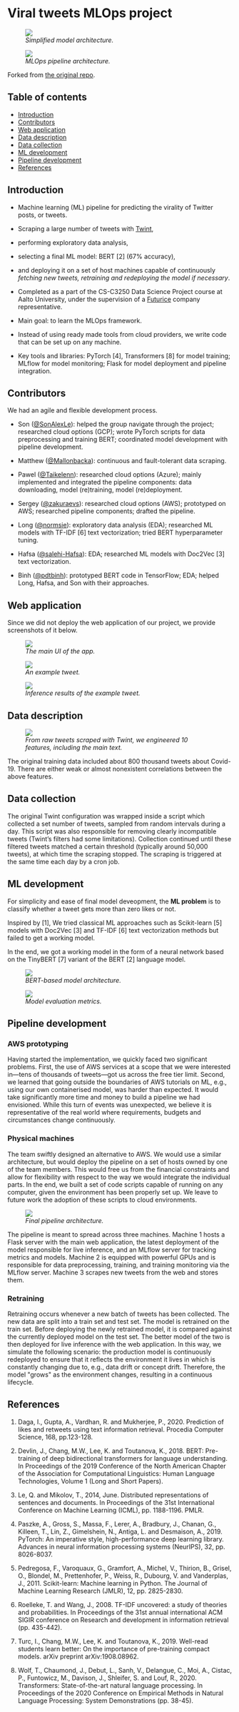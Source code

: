 # Viral tweets MLOps project

<p align="center">
<figure>
  <img src="docs/images/model_architecture_simplified.png">
  <figcaption><i>Simplified model architecture.</i></figcaption>
</figure>
</p>

<p align="center">
<figure>
  <img src="docs/images/pipeline_architecture.png">
  <figcaption><i>MLOps pipeline architecture.</i></figcaption>
</figure>
</p>

Forked from [the original repo](https://github.com/Mallonbacka/viral-tweets).

## Table of contents

* [Introduction](#introduction)
* [Contributors](#contributors)
* [Web application](#web-application)
* [Data description](#data-description)
* [Data collection](#data-collection)
* [ML development](#ml-development)
* [Pipeline development](#pipeline-development)
* [References](#references)


## Introduction

* Machine learning (ML) pipeline for predicting the virality of Twitter posts, or tweets.

* Scraping a large number of tweets with [Twint](https://github.com/twintproject/twint),

* performing exploratory data analysis,

* selecting a final ML model: BERT [2] (67% accuracy),

* and deploying it on a set of host machines capable of continuously *fetching new tweets, retraining and redeploying the model if necessary*.

* Completed as a part of the CS-C3250 Data Science Project course at Aalto University, under the supervision of a [Futurice](https://futurice.com/) company representative.

* Main goal: to learn the MLOps framework.

* Instead of using ready made tools from cloud providers, we write code that can be set up on any machine.

* Key tools and libraries: PyTorch [4], Transformers [8] for model training; MLflow for model monitoring; Flask for model deployment and pipeline integration.

## Contributors

We had an agile and flexible development process.

* Son ([@SonAlexLe](https://github.com/SonAlexLe)): helped the group navigate through the project; researched cloud options (GCP); wrote PyTorch scripts for data preprocessing and training BERT; coordinated model development with pipeline development.

* Matthew ([@Mallonbacka](https://github.com/Mallonbacka)): continuous and fault-tolerant data scraping.

* Pawel ([@Taikelenn](https://github.com/Taikelenn)): researched cloud options (Azure); mainly implemented and integrated the pipeline components: data downloading, model (re)training, model (re)deployment.

* Sergey ([@zakuraevs](https://github.com/zakuraevs)): researched cloud options (AWS); prototyped on AWS; researched pipeline components; drafted the pipeline.

* Long ([@normsie](https://github.com/normsie)): exploratory data analysis (EDA); researched ML models with TF-IDF [6] text vectorization; tried BERT hyperparameter tuning.

* Hafsa ([@salehi-Hafsa](https://github.com/salehi-Hafsa)): EDA; researched ML models with Doc2Vec [3] text vectorization.

* Binh ([@pdtbinh](https://github.com/pdtbinh)): prototyped BERT code in TensorFlow; EDA; helped Long, Hafsa, and Son with their approaches.

## Web application

Since we did not deploy the web application of our project, we provide screenshots of it below.

<p align="center">
<figure>
  <img src="docs/images/empty_UI.png">
  <figcaption><i>The main UI of the app.</i></figcaption>
</figure>
</p>

<p align="center">
<figure>
  <img src="docs/images/example_tweet_1.png">
  <figcaption><i>An example tweet.</i></figcaption>
</figure>
</p>

<p align="center">
<figure>
  <img src="docs/images/example_results_1.png">
  <figcaption><i>Inference results of the example tweet.</i></figcaption>
</figure>
</p>

## Data description

<p align="center">
<figure>
  <img src="docs/images/features.png">
  <figcaption><i>From raw tweets scraped with Twint, we engineered 10 features, including the main text.</i></figcaption>
</figure>
</p>

The original training data included about 800 thousand tweets about Covid-19.
There are either weak or almost nonexistent correlations between the above features.

## Data collection

The original Twint configuration was wrapped inside a script which collected a set number of tweets, sampled from random intervals during a day.
This script was also responsible for removing clearly incompatible tweets (Twint’s filters had some limitations).
Collection continued until these filtered tweets matched a certain threshold (typically around 50,000 tweets), at which time the scraping stopped.
The scraping is triggered at the same time each day by a cron job.

## ML development

For simplicity and ease of final model deveopment, the **ML problem** is to classify whether a tweet gets more than zero likes or not.

Inspired by [1], We tried classical ML approaches such as Scikit-learn [5] models with Doc2Vec [3] and TF-IDF [6] text vectorization methods but failed to get a working model.

In the end, we got a working model in the form of a neural network based on the TinyBERT [7] variant of the BERT [2] language model.

<p align="center">
<figure>
  <img src="docs/images/model_architecture.png">
  <figcaption><i>BERT-based model architecture.</i></figcaption>
</figure>
</p>

<p align="center">
<figure>
  <img src="docs/images/metrics.png">
  <figcaption><i>Model evaluation metrics.</i></figcaption>
</figure>
</p>

## Pipeline development

### AWS prototyping

Having started the implementation, we quickly faced two significant problems. First, the use of AWS services at a scope that we were interested
in—tens of thousands of tweets—got us across the free tier limit. Second, we learned that going outside the boundaries of AWS tutorials on ML, e.g., using our own containerised model, was harder than expected. It would take significantly more time and money to build a pipeline we had envisioned. While this turn of events was unexpected, we believe it is representative of the real world where requirements, budgets and circumstances change continuously.

### Physical machines

The team swiftly designed an alternative to AWS. We would use a similar architecture, but would deploy the pipeline on a set of hosts owned by one of the team members. This would free us from the financial constraints and allow for flexibility with respect to the way we would integrate the individual parts. In the end, we built a set of code scripts capable of running on any computer, given the environment has been properly set up. We leave to future work the adoption of these scripts to cloud environments.

<p align="center">
<figure>
  <img src="docs/images/pipeline_architecture.png">
  <figcaption><i>Final pipeline architecture.</i></figcaption>
</figure>
</p>

The pipeline is meant to spread across three machines. Machine 1 hosts a Flask server with the main web application, the latest deployment of the model responsible for live inference, and an MLflow server for tracking metrics and models. Machine 2 is equipped with powerful GPUs and is responsible for data preprocessing, training, and training monitoring via the MLflow server. Machine 3 scrapes new tweets from the web and stores them.

### Retraining

Retraining occurs whenever a new batch of tweets has been collected. The new data are split into a train set and test set. The model is retrained on the train set. Before deploying the newly retrained model, it is compared against the currently deployed model on the test set. The better model of the two is then deployed for live inference with the web application. In this way, we simulate the following scenario: the production model is continuously redeployed to ensure that it reflects the environment it lives in which is constantly changing due to, e.g., data drift or concept drift. Therefore, the model "grows" as the environment changes, resulting in a continuous lifecycle.

## References

1. Daga, I., Gupta, A., Vardhan, R. and Mukherjee, P., 2020. Prediction of likes and retweets using text information retrieval. Procedia Computer Science, 168, pp.123-128.

2. Devlin, J., Chang, M.W., Lee, K. and Toutanova, K., 2018. BERT: Pre-training of deep bidirectional transformers for language understanding. In Proceedings of the 2019 Conference of the North American Chapter of the Association for Computational Linguistics: Human Language Technologies, Volume 1 (Long and Short Papers).

3. Le, Q. and Mikolov, T., 2014, June. Distributed representations of sentences and documents. In Proceedings of the 31st International Conference on Machine Learning (ICML), pp. 1188-1196. PMLR.

4. Paszke, A., Gross, S., Massa, F., Lerer, A., Bradbury, J., Chanan, G., Killeen, T., Lin, Z., Gimelshein, N., Antiga, L. and Desmaison, A., 2019. PyTorch: An imperative style, high-performance deep learning library. Advances in neural information processing systems (NeurIPS), 32, pp. 8026-8037.

5. Pedregosa, F., Varoquaux, G., Gramfort, A., Michel, V., Thirion, B., Grisel, O., Blondel, M., Prettenhofer, P., Weiss, R., Dubourg, V. and Vanderplas, J., 2011. Scikit-learn: Machine learning in Python. The Journal of Machine Learning Research (JMLR), 12, pp. 2825-2830.

6. Roelleke, T. and Wang, J., 2008. TF-IDF uncovered: a study of theories and probabilities. In Proceedings of the 31st annual international ACM SIGIR conference on Research and development in information retrieval (pp. 435-442).

7. Turc, I., Chang, M.W., Lee, K. and Toutanova, K., 2019. Well-read students learn better: On the importance of pre-training compact models. arXiv preprint arXiv:1908.08962.

8. Wolf, T., Chaumond, J., Debut, L., Sanh, V., Delangue, C., Moi, A., Cistac, P., Funtowicz, M., Davison, J., Shleifer, S. and Louf, R., 2020. Transformers: State-of-the-art natural language processing. In Proceedings of the 2020 Conference on Empirical Methods in Natural Language Processing: System Demonstrations (pp. 38-45).
